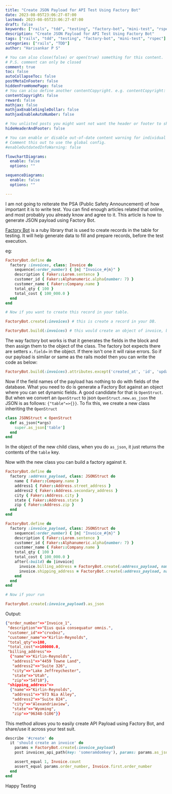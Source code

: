 ```yaml
---
title: "Create JSON Payload for API Test Using Factory Bot"
date: 2023-08-05T23:06:27-07:00
lastmod: 2023-08-05T23:06:27-07:00
draft: false
keywords: ["rails", "tdd", "testing", "factory-bot", "mini-test", "rspec"]
description: "Create JSON Payload for API Test Using Factory Bot"
tags: ["rails", "tdd", "testing", "factory-bot", "mini-test", "rspec"]
categories: ["rails", "TDD"]
author: "Harisankar P S"

# You can also close(false) or open(true) something for this content.
# P.S. comment can only be closed
comment: true
toc: false
autoCollapseToc: false
postMetaInFooter: false
hiddenFromHomePage: false
# You can also define another contentCopyright. e.g. contentCopyright: "This is another copyright."
contentCopyright: false
reward: false
mathjax: false
mathjaxEnableSingleDollar: false
mathjaxEnableAutoNumber: false

# You unlisted posts you might want not want the header or footer to show
hideHeaderAndFooter: false

# You can enable or disable out-of-date content warning for individual post.
# Comment this out to use the global config.
#enableOutdatedInfoWarning: false

flowchartDiagrams:
  enable: false
  options: ""

sequenceDiagrams:
  enable: false
  options: ""

---
```


I am not going to reiterate the PSA (Public Safety Announcement) of how important it is to write test. You can find enough articles related that online, and most probably you already know and agree to it. This article is how to generate JSON payload using Factory Bot.

[Factory Bot](https://github.com/thoughtbot/factory_bot) is a ruby library that is used to create records in the table for testing. It will help generate data to fill and prepare records, before the test execution.

<!--more-->

eg:

```rb
FactoryBot.define do
  factory :invoices, class: Invoice do
    sequence(:order_number) { |n| "Invoice_#{n}" }
    description { Faker::Lorem.sentence }
    customer_id { Faker::Alphanumeric.alpha(number: 7) }
    customer_name { Faker::Company.name }
    total_qty { 100 }
    total_cost { 100_000.0 }
  end
end

# Now if you want to create this record in your table.

FactoryBot.create(:invoices) # this is create a record in your DB.

FactoryBot.build(:invoices) # this would create an object of invoice, but not commit it to the DB.
```

The way factory bot works is that it generates the fields in the block and then assign them to the object of the class. The factory bot expects there are setters `x.field=` in the object. If there isn't one it will raise errors. So if our payload is similar or same as the rails model then you can write the code as below:

```rb
FactoryBot.build(:invoices).attributes.except('created_at', 'id', 'updated_at').as_json
```

Now if the field names of the payload has nothing to do with fields of the database. What you need to do is generate a Factory Bot against an object where you can set dynamic fields. A good candidate for that is `OpenStruct`. But when we convert an `OpenStruct` to json `OpenStruct.new.as_json` the JSON is as follows: `{"table"=>{}}`. To fix this, we create a new class inheriting the `OpenStruct`

```rb
class JSONStruct < OpenStruct
  def as_json(*args)
    super.as_json['table']
  end
end
```

In the object of the new child class, when you do `as_json`, it just returns the contents of the `table` key.

Now with the new class you can build a factory against it.

```rb
FactoryBot.define do
  factory :address_payload, class: JSONStruct do
    name { Faker::Company.name }
    address1 { Faker::Address.street_address }
    address2 { Faker::Address.secondary_address }
    city { Faker::Address.city }
    state { Faker::Address.state }
    zip { Faker::Address.zip }
  end
end

FactoryBot.define do
  factory :invoice_payload, class: JSONStruct do
    sequence(:order_number) { |n| "Invoice_#{n}" }
    description { Faker::Lorem.sentence }
    customer_id { Faker::Alphanumeric.alpha(number: 7) }
    customer_name { Faker::Company.name }
    total_qty { 100 }
    total_cost { 100_000.0 }
    after(:build) do |invoice|
      invoice.billing_address = FactoryBot.create(:address_payload, name: invoice.customer_name)
      invoice.shipping_address = FactoryBot.create(:address_payload, name: invoice.customer_name)
    end
  end
end

# Now if your run

FactoryBot.create(:invoice_payload).as_json
```

Output:

```json
{"order_number"=>"Invoice_1",
 "description"=>"Eius quia consequatur omnis.",
 "customer_id"=>"crvxboz",
 "customer_name"=>"Kirlin-Reynolds",
 "total_qty"=>100,
 "total_cost"=>100000.0,
 "billing_address"=>
  {"name"=>"Kirlin-Reynolds",
   "address1"=>"4459 Towne Land",
   "address2"=>"Suite 326",
   "city"=>"Lake Jeffreychester",
   "state"=>"Utah",
   "zip"=>"54710"},
 "shipping_address"=>
  {"name"=>"Kirlin-Reynolds",
   "address1"=>"973 Nia Alley",
   "address2"=>"Suite 824",
   "city"=>"Alexandriaview",
   "state"=>"Wyoming",
   "zip"=>"96348-5106"}}
```

This method allows you to easily create API Payload using Factory Bot, and share/use it across your test suit.

```rb
describe '#create' do
  it 'should create an invoice' do
    params = FactoryBot.create(:invoice_payload)
    post invoices_api_path(key: 'someramdomkey'), params: params.as_json

    assert_equal 1, Invoice.count
    assert_equal params.order_number, Invoice.first.order_number
  end
end
```

Happy Testing
